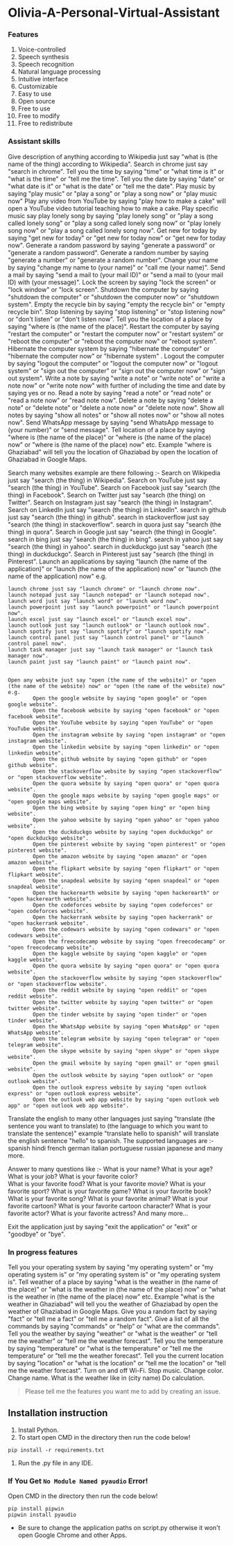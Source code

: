 # Olivia-A-Personal-Virtual-Assistant

### Features


  1.  Voice-controlled
  1.  Speech synthesis
  1.  Speech recognition
  1.  Natural language processing
  1.  Intuitive interface
  1.  Customizable
  1.  Easy to use
  1.  Open source
  1.  Free to use
  1.  Free to modify
  1.  Free to redistribute
### Assistant skills 

Give description of anything according to Wikipedia just say "what is (the name of the thing) according to Wikipedia".
Search in chrome just say "search in chrome".
Tell you the time by saying "time" or "what time is it" or "what is the time" or "tell me the time".
Tell you the date by saying "date" or "what date is it" or "what is the date" or "tell me the date".
Play music by saying "play music" or "play a song" or "play a song now" or "play music now" 
Play any video from YouTube by saying "play how to make a cake" will open a YouTube video tutorial teaching how to make a cake.
Play specific music say play lonely song by saying "play lonely song" or "play a song called lonely song" or "play a song called lonely song now" or "play lonely song now" or "play a song called lonely song now".
Get new for today by saying "get new for today" or "get new for today now" or "get new for today now".
Generate a random password by saying "generate a password" or "generate a random password".
Generate a random number by saying "generate a number" or "generate a random number".
Change your name by saying "change my name to (your name)" or "call me (your name)".
Send a mail by saying "send a mail to (your mail ID)" or "send a mail to (your mail ID) with (your message)".
Lock the screen by saying "lock the screen" or "lock window" or "lock screen".
Shutdown the computer by saying "shutdown the computer" or "shutdown the computer now" or "shutdown system".
Empty the recycle bin by saying "empty the recycle bin" or "empty recycle bin".
Stop listening by saying "stop listening" or "stop listening now" or "don't listen" or "don't listen now".
Tell you the location of a place by saying "where is (the name of the place)".
Restart the computer by saying "restart the computer" or "restart the computer now" or "restart system" or "reboot the computer" or "reboot the computer now" or "reboot system".
Hibernate the computer system by saying "hibernate the computer" or "hibernate the computer now" or "hibernate system" .
Logout the computer by saying "logout the computer" or "logout the computer now" or "logout system" or "sign out the computer" or "sign out the computer now" or "sign out system".
Write a note by saying "write a note" or "write note" or "write a note now" or "write note now" with further of including the time and date by saying yes or no.
Read a note by saying "read a note" or "read note" or "read a note now" or "read note now".
Delete a note by saying "delete a note" or "delete note" or "delete a note now" or "delete note now".
Show all notes by saying "show all notes" or "show all notes now" or "show all notes now".
Send WhatsApp message by saying "send WhatsApp message to (your number)" or "send message".
Tell location of a place by saying "where is (the name of the place)" or "where is (the name of the place) now" or "where is (the name of the place) now" etc. Example "where is Ghaziabad" will tell you the location of Ghaziabad by open the location of Ghaziabad in Google Maps.


Search many websites example are there following :-
    Search on Wikipedia just say "search (the thing) in Wikipedia".
    Search on YouTube just say "search (the thing) in YouTube".
    Search on Facebook just say "search (the thing) in Facebook".
    Search on Twitter just say "search (the thing) on Twitter".
    Search on Instagram just say "search (the thing) in Instagram".
    Search on LinkedIn just say "search (the thing) in LinkedIn".
    search in github just say "search (the thing) in github".
    search in stackoverflow just say "search (the thing) in stackoverflow".
    search in quora just say "search (the thing) in quora".
    Search in Google just say "search (the thing) in Google".
    search in bing just say "search (the thing) in bing".
    search in yahoo just say "search (the thing) in yahoo".
    search in duckduckgo just say "search (the thing) in duckduckgo".
    Search in Pinterest just say "search (the thing) in Pinterest".
Launch an applications by saying "launch (the name of the application)" or "launch (the name of the application) now" or "launch (the name of the application) now" e.g. 

    launch chrome just say "launch chrome" or "launch chrome now".
    launch notepad just say "launch notepad" or "launch notepad now".
    launch word just say "launch word" or "launch word now".
    launch powerpoint just say "launch powerpoint" or "launch powerpoint now".
    launch excel just say "launch excel" or "launch excel now".
    launch outlook just say "launch outlook" or "launch outlook now".
    launch spotify just say "launch spotify" or "launch spotify now".
    launch control panel just say "launch control panel" or "launch control panel now".
    launch task manager just say "launch task manager" or "launch task manager now".
    launch paint just say "launch paint" or "launch paint now".
    

    Open any website just say "open (the name of the website)" or "open (the name of the website) now" or "open (the name of the website) now" e.g.
            Open the google website by saying "open google" or "open google website".
            Open the facebook website by saying "open facebook" or "open facebook website".
            Open the YouTube website by saying "open YouTube" or "open YouTube website".
            Open the instagram website by saying "open instagram" or "open instagram website".
            Open the linkedin website by saying "open linkedin" or "open linkedin website".
            Open the github website by saying "open github" or "open github website".
            Open the stackoverflow website by saying "open stackoverflow" or "open stackoverflow website".
            Open the quora website by saying "open quora" or "open quora website".
            Open the google maps website by saying "open google maps" or "open google maps website".
            Open the bing website by saying "open bing" or "open bing website".
            Open the yahoo website by saying "open yahoo" or "open yahoo website".
            Open the duckduckgo website by saying "open duckduckgo" or "open duckduckgo website".
            Open the pinterest website by saying "open pinterest" or "open pinterest website".
            Open the amazon website by saying "open amazon" or "open amazon website".
            Open the flipkart website by saying "open flipkart" or "open flipkart website".
            Open the snapdeal website by saying "open snapdeal" or "open snapdeal website".
            Open the hackerearth website by saying "open hackerearth" or "open hackerearth website".
            Open the codeforces website by saying "open codeforces" or "open codeforces website".
            Open the hackerrank website by saying "open hackerrank" or "open hackerrank website".
            Open the codewars website by saying "open codewars" or "open codewars website".
            Open the freecodecamp website by saying "open freecodecamp" or "open freecodecamp website".
            Open the kaggle website by saying "open kaggle" or "open kaggle website".
            Open the quora website by saying "open quora" or "open quora website".
            Open the stackoverflow website by saying "open stackoverflow" or "open stackoverflow website".
            Open the reddit website by saying "open reddit" or "open reddit website".
            Open the twitter website by saying "open twitter" or "open twitter website".
            Open the tinder website by saying "open tinder" or "open tinder website".
            Open the WhatsApp website by saying "open WhatsApp" or "open WhatsApp website".
            Open the telegram website by saying "open telegram" or "open telegram website".
            Open the skype website by saying "open skype" or "open skype website".
            Open the gmail website by saying "open gmail" or "open gmail website".
            Open the outlook website by saying "open outlook" or "open outlook website".
            Open the outlook express website by saying "open outlook express" or "open outlook express website".
            Open the outlook web app website by saying "open outlook web app" or "open outlook web app website".


Translate the english to many other languages just saying "translate (the sentence you want to translate) to (the language to which you want to translate the sentence)"  example "translate hello to spanish" will translate the english sentence "hello" to spanish. The supported  languages are :-
    spanish
    hindi
    french
    german
    italian
    portuguese
    russian
    japanese
    and many more.

Answer to many questions like :-
    What is your name?
    What is your age?
    What is your job?
    What is your favorite color?   
    What is your favorite food?
    What is your favorite movie?
    What is your favorite sport?
    What is your favorite game?
    What is your favorite book?
    What is your favorite song?
    What is your favorite animal?
    What is your favorite cartoon?
    What is your favorite cartoon character?
    What is your favorite actor?
    What is your favorite actress?
    And many more...

Exit the application just by saying "exit the application" or "exit" or "goodbye" or "bye".




### In progress features

Tell you your operating system by saying "my operating system" or "my operating system is" or "my operating system is" or "my operating system is". 
Tell weather of a place by saying "what is the weather in (the name of the place)" or "what is the weather in (the name of the place) now" or "what is the weather in (the name of the place) now" etc. Example "what is the weather in Ghaziabad" will tell you the weather of Ghaziabad by open the weather of Ghaziabad in Google Maps.
Give you a random fact by saying "fact" or "tell me a fact" or "tell me a random fact".
Give a list of all the commands by saying "commands" or "help" or "what are the commands".
Tell you the weather by saying "weather" or "what is the weather" or "tell me the weather" or "tell me the weather forecast".
Tell you the temperature by saying "temperature" or "what is the temperature" or "tell me the temperature" or "tell me the weather forecast".
Tell you the current location by saying "location" or "what is the location" or "tell me the location" or "tell me the weather forecast".
Turn on and off Wi-Fi.
Stop music.
Change color.
Change name.
What is the weather like in (city name)
Do calculation.

> Please tell me the features you want me to add by creating an issue.

## Installation instruction

1. Install Python.
1. To start open CMD in the directory then run the code below!

`pip install -r requirements.txt`<br>

1. Run the .py file in any IDE.

### If You Get `No Module Named pyaudio` Error!

Open CMD in the directory then run the code below!

```
pip install pipwin
pipwin install pyaudio
```

- Be sure to change the application paths on script.py otherwise it won't open Google Chrome and other Apps. <br>
